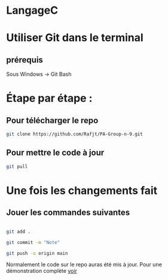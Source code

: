 # LangageC

# Utiliser Git dans le terminal

## prérequis
Sous Windows -> Git Bash

# Étape par étape :

## Pour télécharger le repo
```bash
git clone https://github.com/Rafjt/PA-Group-n-9.git
```

## Pour mettre le code à jour
```bash
git pull 
```

# Une fois les changements fait 

## Jouer les commandes suivantes

```bash

git add .

git commit -m "Note"

git push -u origin main 
```
Normalement le code sur le repo auras été mis à jour. Pour une démonstration complète [voir](https://www.youtube.com/watch?v=z8CYDyFqzp0) 
